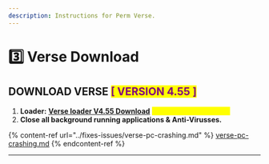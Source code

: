 ```yaml
---
description: Instructions for Perm Verse.
---
```


# 3️⃣ Verse Download

## DOWNLOAD VERSE <mark style="color:purple;">\[ VERSION 4.55 ]</mark>

1. **Loader:** [**Verse loader V4.55 Download**](https://shorturl.at/LctA8) <mark style="color:yellow;">**(updated: 10/03/2024)**</mark>
2. **Close all background running applications & Anti-Virusses.**

{% content-ref url="../fixes-issues/verse-pc-crashing.md" %}
[verse-pc-crashing.md](../fixes-issues/verse-pc-crashing.md)
{% endcontent-ref %}

***
